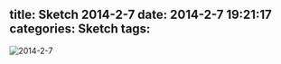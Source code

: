 title: Sketch 2014-2-7
date: 2014-2-7 19:21:17
categories: Sketch
tags:
---
![2014-2-7](/img/sketches/2014.2.7.JPG)
